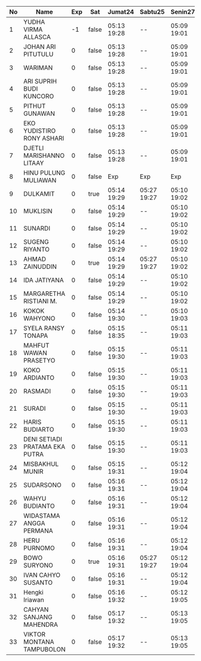 | No | Name | Exp | Sat | Jumat24 | Sabtu25 | Senin27 | Selasa28 | Rabu29 | Kamis30 |
|-----|-----|-----|-----|-----|-----|-----|-----|-----|-----|
| 1 | YUDHA VIRMA ALLASCA | -1 | false | 05:13 19:28 | -- | 05:09 19:01 | 05:08 19:17 | 05:14 19:10 | 05:17 19:18 |
| 2 | JOHAN ARI PITUTULU | 0 | false | 05:13 19:28 | -- | 05:09 19:01 | 05:08 19:17 | 05:14 19:10 | 05:17 19:18 |
| 3 | WARIMAN | 0 | false | 05:13 19:28 | -- | 05:09 19:01 | 05:08 19:17 | 05:14 19:10 | 05:17 19:18 |
| 4 | ARI SUPRIH BUDI KUNCORO | 0 | false | 05:13 19:28 | -- | 05:09 19:01 | 05:08 19:17 | 05:14 19:10 | 05:17 19:18 |
| 5 | PITHUT GUNAWAN | 0 | false | 05:13 19:28 | -- | 05:09 19:01 | 05:08 19:17 | 05:14 19:10 | 05:17 19:18 |
| 6 | EKO YUDISTIRO RONY ASHARI | 0 | false | 05:13 19:28 | -- | 05:09 19:01 | 05:08 19:17 | 05:14 19:10 | 05:17 19:18 |
| 7 | DJETLI MARISHANNO LITAAY | 0 | false | 05:13 19:28 | -- | 05:09 19:01 | 05:08 19:17 | 05:14 19:10 | 05:17 19:18 |
| 8 | HINU PULUNG MULIAWAN | 0 | false | Exp | Exp | Exp | Exp | Exp | Exp |
| 9 | DULKAMIT | 0 | true | 05:14 19:29 | 05:27 19:27 | 05:10 19:02 | 05:09 19:18 | 05:15 19:11 | 05:18 19:19 |
| 10 | MUKLISIN | 0 | false | 05:14 19:29 | -- | 05:10 19:02 | 05:09 19:18 | 05:15 19:11 | 05:18 19:19 |
| 11 | SUNARDI | 0 | false | 05:14 19:29 | -- | 05:10 19:02 | 05:09 19:18 | 05:15 19:11 | 05:18 19:19 |
| 12 | SUGENG RIYANTO | 0 | false | 05:14 19:29 | -- | 05:10 19:02 | 05:09 19:18 | 05:15 19:11 | 05:18 19:19 |
| 13 | AHMAD ZAINUDDIN | 0 | true | 05:14 19:29 | 05:27 19:27 | 05:10 19:02 | 05:09 19:18 | 05:15 19:11 | 05:18 19:19 |
| 14 | IDA JATIYANA | 0 | false | 05:14 19:29 | -- | 05:10 19:02 | 05:09 19:18 | 05:15 19:11 | 05:18 19:19 |
| 15 | MARGARETHA RISTIANI M. | 0 | false | 05:14 19:29 | -- | 05:10 19:02 | 05:09 19:18 | 05:15 19:11 | 05:18 19:19 |
| 16 | KOKOK WAHYONO | 0 | false | 05:14 19:30 | -- | 05:10 19:03 | 05:10 19:18 | 05:15 19:11 | 05:18 19:20 |
| 17 | SYELA RANSY TONAPA | 0 | false | 05:15 18:35 | -- | 05:11 19:03 | 05:10 19:19 | 05:16 19:12 | 05:19 19:20 |
| 18 | MAHFUT WAWAN PRASETYO | 0 | false | 05:15 19:30 | -- | 05:11 19:03 | 05:10 19:19 | 05:16 19:12 | 05:19 19:20 |
| 19 | KOKO ARDIANTO | 0 | false | 05:15 19:30 | -- | 05:11 19:03 | 05:10 19:19 | 05:16 19:12 | 05:19 19:20 |
| 20 | RASMADI | 0 | false | 05:15 19:30 | -- | 05:11 19:03 | 05:10 19:19 | 05:16 19:12 | 05:19 19:20 |
| 21 | SURADI | 0 | false | 05:15 19:30 | -- | 05:11 19:03 | 05:10 19:19 | 05:16 19:12 | 05:19 19:20 |
| 22 | HARIS BUDIARTO | 0 | false | 05:15 19:30 | -- | 05:11 19:03 | 05:10 19:19 | 05:16 19:12 | 05:19 19:20 |
| 23 | DENI SETIADI PRATAMA EKA PUTRA | 0 | false | 05:15 19:30 | -- | 05:11 19:03 | 05:10 19:19 | 05:16 19:12 | 05:19 19:20 |
| 24 | MISBAKHUL MUNIR | 0 | false | 05:15 19:31 | -- | 05:12 19:04 | 05:11 19:20 | 05:17 19:13 | 05:20 19:21 |
| 25 | SUDARSONO | 0 | false | 05:16 19:31 | -- | 05:12 19:04 | 05:11 19:20 | 05:17 19:13 | 05:20 19:21 |
| 26 | WAHYU BUDIANTO | 0 | false | 05:16 19:31 | -- | 05:12 19:04 | 05:11 19:20 | 05:17 19:13 | 05:20 19:21 |
| 27 | WIDASTAMA ANGGA PERMANA | 0 | false | 05:16 19:31 | -- | 05:12 19:04 | 05:11 19:20 | 05:17 19:13 | 05:20 19:21 |
| 28 | HERU PURNOMO | 0 | false | 05:16 19:31 | -- | 05:12 19:04 | 05:11 19:20 | 05:17 19:13 | 05:20 19:21 |
| 29 | BOWO SURYONO | 0 | true | 05:16 19:31 | 05:27 19:27 | 05:12 19:04 | 05:11 19:20 | 05:17 19:13 | 05:20 19:21 |
| 30 | IVAN CAHYO SUSANTO | 0 | false | 05:16 19:31 | -- | 05:12 19:04 | 05:11 19:20 | 05:17 19:13 | 05:20 19:21 |
| 31 | Hengki Iriawan | 0 | false | 05:16 19:32 | -- | 05:12 19:05 | 05:12 19:20 | 05:17 19:13 | 05:20 19:22 |
| 32 | CAHYAN SANJANG MAHENDRA | 0 | false | 05:17 19:32 | -- | 05:13 19:05 | 05:12 19:21 | 05:18 19:14 | 05:21 19:22 |
| 33 | VIKTOR MONTANA TAMPUBOLON | 0 | false | 05:17 19:32 | -- | 05:13 19:05 | 05:12 19:21 | 05:18 19:14 | 05:21 19:22 |
